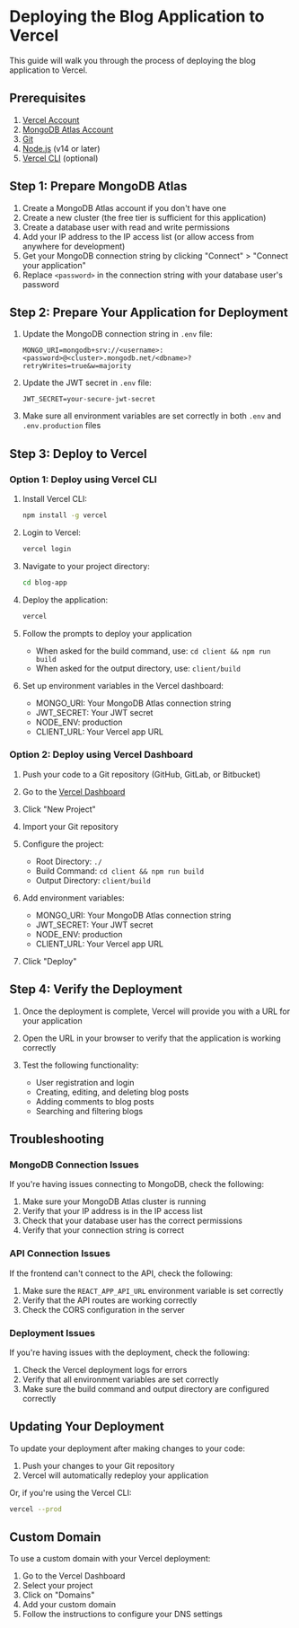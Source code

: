 # Deploying the Blog Application to Vercel

This guide will walk you through the process of deploying the blog application to Vercel.

## Prerequisites

1. [Vercel Account](https://vercel.com/signup)
2. [MongoDB Atlas Account](https://www.mongodb.com/cloud/atlas/register)
3. [Git](https://git-scm.com/downloads)
4. [Node.js](https://nodejs.org/) (v14 or later)
5. [Vercel CLI](https://vercel.com/download) (optional)

## Step 1: Prepare MongoDB Atlas

1. Create a MongoDB Atlas account if you don't have one
2. Create a new cluster (the free tier is sufficient for this application)
3. Create a database user with read and write permissions
4. Add your IP address to the IP access list (or allow access from anywhere for development)
5. Get your MongoDB connection string by clicking "Connect" > "Connect your application"
6. Replace `<password>` in the connection string with your database user's password

## Step 2: Prepare Your Application for Deployment

1. Update the MongoDB connection string in `.env` file:
   ```
   MONGO_URI=mongodb+srv://<username>:<password>@<cluster>.mongodb.net/<dbname>?retryWrites=true&w=majority
   ```

2. Update the JWT secret in `.env` file:
   ```
   JWT_SECRET=your-secure-jwt-secret
   ```

3. Make sure all environment variables are set correctly in both `.env` and `.env.production` files

## Step 3: Deploy to Vercel

### Option 1: Deploy using Vercel CLI

1. Install Vercel CLI:
   ```bash
   npm install -g vercel
   ```

2. Login to Vercel:
   ```bash
   vercel login
   ```

3. Navigate to your project directory:
   ```bash
   cd blog-app
   ```

4. Deploy the application:
   ```bash
   vercel
   ```

5. Follow the prompts to deploy your application
   - When asked for the build command, use: `cd client && npm run build`
   - When asked for the output directory, use: `client/build`

6. Set up environment variables in the Vercel dashboard:
   - MONGO_URI: Your MongoDB Atlas connection string
   - JWT_SECRET: Your JWT secret
   - NODE_ENV: production
   - CLIENT_URL: Your Vercel app URL

### Option 2: Deploy using Vercel Dashboard

1. Push your code to a Git repository (GitHub, GitLab, or Bitbucket)

2. Go to the [Vercel Dashboard](https://vercel.com/dashboard)

3. Click "New Project"

4. Import your Git repository

5. Configure the project:
   - Root Directory: `./`
   - Build Command: `cd client && npm run build`
   - Output Directory: `client/build`

6. Add environment variables:
   - MONGO_URI: Your MongoDB Atlas connection string
   - JWT_SECRET: Your JWT secret
   - NODE_ENV: production
   - CLIENT_URL: Your Vercel app URL

7. Click "Deploy"

## Step 4: Verify the Deployment

1. Once the deployment is complete, Vercel will provide you with a URL for your application

2. Open the URL in your browser to verify that the application is working correctly

3. Test the following functionality:
   - User registration and login
   - Creating, editing, and deleting blog posts
   - Adding comments to blog posts
   - Searching and filtering blogs

## Troubleshooting

### MongoDB Connection Issues

If you're having issues connecting to MongoDB, check the following:

1. Make sure your MongoDB Atlas cluster is running
2. Verify that your IP address is in the IP access list
3. Check that your database user has the correct permissions
4. Verify that your connection string is correct

### API Connection Issues

If the frontend can't connect to the API, check the following:

1. Make sure the `REACT_APP_API_URL` environment variable is set correctly
2. Verify that the API routes are working correctly
3. Check the CORS configuration in the server

### Deployment Issues

If you're having issues with the deployment, check the following:

1. Check the Vercel deployment logs for errors
2. Verify that all environment variables are set correctly
3. Make sure the build command and output directory are configured correctly

## Updating Your Deployment

To update your deployment after making changes to your code:

1. Push your changes to your Git repository
2. Vercel will automatically redeploy your application

Or, if you're using the Vercel CLI:

```bash
vercel --prod
```

## Custom Domain

To use a custom domain with your Vercel deployment:

1. Go to the Vercel Dashboard
2. Select your project
3. Click on "Domains"
4. Add your custom domain
5. Follow the instructions to configure your DNS settings 